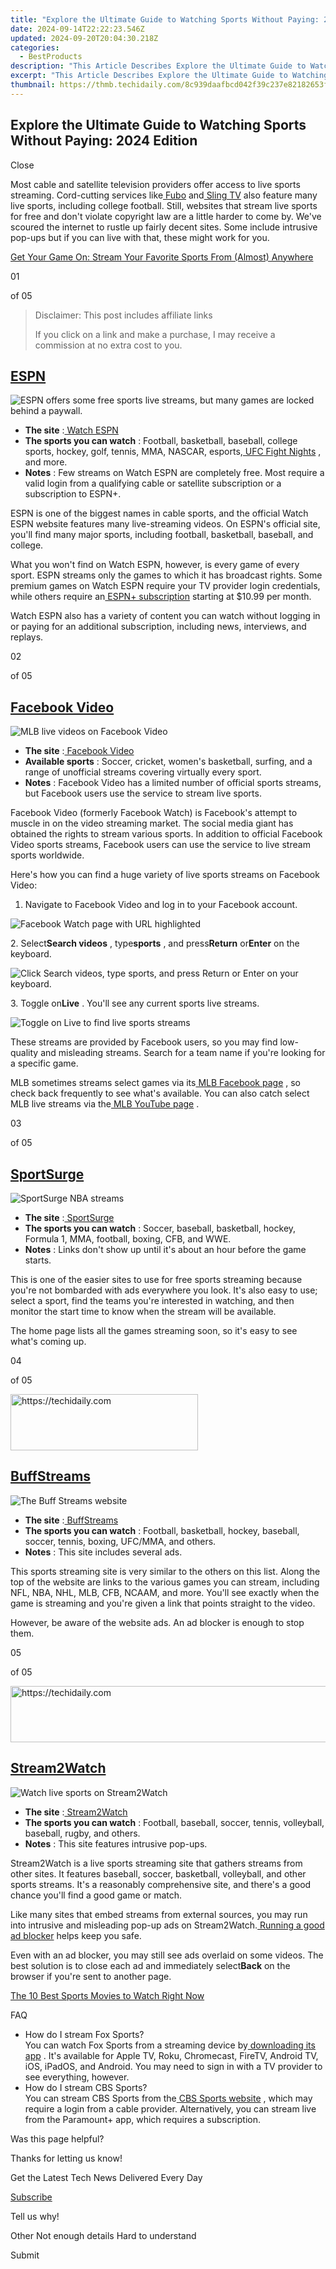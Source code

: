 ```yaml
---
title: "Explore the Ultimate Guide to Watching Sports Without Paying: 2024 Edition"
date: 2024-09-14T22:22:23.546Z
updated: 2024-09-20T20:04:30.218Z
categories:
  - BestProducts
description: "This Article Describes Explore the Ultimate Guide to Watching Sports Without Paying: 2024 Edition"
excerpt: "This Article Describes Explore the Ultimate Guide to Watching Sports Without Paying: 2024 Edition"
thumbnail: https://thmb.techidaily.com/8c939daafbcd042f39c237e82182653fc156f3f064bef6cc6988deae36a1c0c9.jpg
---
```


## Explore the Ultimate Guide to Watching Sports Without Paying: 2024 Edition

Close 

 Most cable and satellite television providers offer access to live sports streaming. Cord-cutting services like[ Fubo](https://www.lifewire.com/fubotv-4159948) and[ Sling TV](https://www.lifewire.com/sling-tv-4154536) also feature many live sports, including college football. Still, websites that stream live sports for free and don't violate copyright law are a little harder to come by. We've scoured the internet to rustle up fairly decent sites. Some include intrusive pop-ups but if you can live with that, these might work for you.

[  Get Your Game On: Stream Your Favorite Sports From (Almost) Anywhere ](https://www.lifewire.com/get-your-game-on-7367877) 

01

of 05

>  Disclaimer: This post includes affiliate links
>
>  If you click on a link and make a purchase, I may receive a commission at no extra cost to you.
>

## [ ESPN](http://www.espn.com/watch)

![ESPN offers some free sports live streams, but many games are locked behind a paywall.](https://www.lifewire.com/thmb/YaVorSkJP8Qua92c3R2bn0GnpG4=/1500x0/filters:no_upscale():max_bytes(150000):strip_icc():format(webp)/WatchESPN-a6139c0795b3467da26090987d336746-02b8e3bd5c544e80b13cee1fa83a8e24.jpg) 

* **The site** :[ Watch ESPN](http://www.espn.com/watch)
* **The sports you can watch** : Football, basketball, baseball, college sports, hockey, golf, tennis, MMA, NASCAR, esports,[ UFC Fight Nights](https://www.lifewire.com/how-to-watch-ufc-live-stream-espn-4587216) , and more.
* **Notes** : Few streams on Watch ESPN are completely free. Most require a valid login from a qualifying cable or satellite subscription or a subscription to ESPN+.

 ESPN is one of the biggest names in cable sports, and the official Watch ESPN website features many live-streaming videos. On ESPN's official site, you'll find many major sports, including football, basketball, baseball, and college.

 What you won't find on Watch ESPN, however, is every game of every sport. ESPN streams only the games to which it has broadcast rights. Some premium games on Watch ESPN require your TV provider login credentials, while others require an[ ESPN+ subscription](https://www.lifewire.com/espn-streaming-4686382) starting at $10.99 per month.

 Watch ESPN also has a variety of content you can watch without logging in or paying for an additional subscription, including news, interviews, and replays.

02

of 05

## [ Facebook Video](https://www.facebook.com/watch/)

![MLB live videos on Facebook Video](https://www.lifewire.com/thmb/GlweBdcLDO8xCh7pwqLlTj7qyqA=/1500x0/filters:no_upscale():max_bytes(150000):strip_icc():format(webp)/mlb-facebook-live-1396e58eb0534f05bacc843de811356e.png) 

* **The site** :[ Facebook Video](https://www.facebook.com/watch/)
* **Available sports** : Soccer, cricket, women's basketball, surfing, and a range of unofficial streams covering virtually every sport.
* **Notes** : Facebook Video has a limited number of official sports streams, but Facebook users use the service to stream live sports.

 Facebook Video (formerly Facebook Watch) is Facebook's attempt to muscle in on the video streaming market. The social media giant has obtained the rights to stream various sports. In addition to official Facebook Video sports streams, Facebook users can use the service to live stream sports worldwide.

 Here's how you can find a huge variety of live sports streams on Facebook Video:

1. Navigate to Facebook Video and log in to your Facebook account.

![Facebook Watch page with URL highlighted](https://www.lifewire.com/thmb/epfDLMhavL8yoEixBtVL0Int-j4=/1500x0/filters:no_upscale():max_bytes(150000):strip_icc():format(webp)/001_best-free-sports-streaming-sites-4169519-5bd0c81b46e0fb005172173b.jpg) 

 2\. Select**Search videos** , type**sports** , and press**Return** or**Enter** on the keyboard.  

![Click Search videos, type sports, and press Return or Enter on your keyboard.](https://www.lifewire.com/thmb/Qe1f_0pGd7eyV0RSS2NFbRWP3Gw=/1500x0/filters:no_upscale():max_bytes(150000):strip_icc():format(webp)/searchsportsannotated-e547847954cb411aaa3970826cd508f1.jpg) 

 3\. Toggle on**Live** . You'll see any current sports live streams.  

![Toggle on Live to find live sports streams](https://www.lifewire.com/thmb/CT6Q5cub1Lj8OtniorpyroLBH_0=/1500x0/filters:no_upscale():max_bytes(150000):strip_icc():format(webp)/ToggleonLiveannotated-fdd985ee32fc4bff9423105ebba49f29.jpg) 

 These streams are provided by Facebook users, so you may find low-quality and misleading streams. Search for a team name if you're looking for a specific game.  

 MLB sometimes streams select games via its[ MLB Facebook page](https://www.facebook.com/mlb/) , so check back frequently to see what's available. You can also catch select MLB live streams via the[ MLB YouTube page](https://www.youtube.com/mlb) .

03

of 05

## [ SportSurge](https://sportsurge.to)

![SportSurge NBA streams](https://www.lifewire.com/thmb/Vl0mzjqZH9gm9CxcHEKvRYnVzko=/1500x0/filters:no_upscale():max_bytes(150000):strip_icc():format(webp)/sportsurge-e25bcdf436a94d1d84f660758bf193fe.png) 

* **The site** :[ SportSurge](https://sportsurge.to)
* **The sports you can watch** : Soccer, baseball, basketball, hockey, Formula 1, MMA, football, boxing, CFB, and WWE.
* **Notes** : Links don't show up until it's about an hour before the game starts.

 This is one of the easier sites to use for free sports streaming because you're not bombarded with ads everywhere you look. It's also easy to use; select a sport, find the teams you're interested in watching, and then monitor the start time to know when the stream will be available.

 The home page lists all the games streaming soon, so it's easy to see what's coming up.

04

of 05

<!-- affiliate ads begin -->
<a href="https://sentrypc.7eer.net/c/5597632/398449/3022" target="_top" id="398449">
  <img src="//a.impactradius-go.com/display-ad/3022-398449" border="0" alt="https://techidaily.com" width="300" height="90"/>
</a>
<img height="0" width="0" src="https://sentrypc.7eer.net/i/5597632/398449/3022" style="position:absolute;visibility:hidden;" border="0" />
<!-- affiliate ads end -->

## [ BuffStreams](https://buffstreams.is/)

![The Buff Streams website](https://www.lifewire.com/thmb/ds_RhKSM2OizJuzsl-J8TLipSm0=/1500x0/filters:no_upscale():max_bytes(150000):strip_icc():format(webp)/buff-streams-sports-2250c9df965546d987fc4b6bc36dc09f.png) 

* **The site** :[ BuffStreams](https://buffstreams.is/)
* **The sports you can watch** : Football, basketball, hockey, baseball, soccer, tennis, boxing, UFC/MMA, and others.
* **Notes** : This site includes several ads.

 This sports streaming site is very similar to the others on this list. Along the top of the website are links to the various games you can stream, including NFL, NBA, NHL, MLB, CFB, NCAAM, and more. You'll see exactly when the game is streaming and you're given a link that points straight to the video.

 However, be aware of the website ads. An ad blocker is enough to stop them.

05

of 05

<!-- affiliate ads begin -->
<a href="https://appsumo.8odi.net/c/5597632/2111982/7443" target="_top" id="2111982">
  <img src="//a.impactradius-go.com/display-ad/7443-2111982" border="0" alt="https://techidaily.com" width="728" height="90"/>
</a>
<img height="0" width="0" src="https://appsumo.8odi.net/i/5597632/2111982/7443" style="position:absolute;visibility:hidden;" border="0" />
<!-- affiliate ads end -->

## [ Stream2Watch](https://vpn.stream2watch.com/)

![Watch live sports on Stream2Watch](https://www.lifewire.com/thmb/-nYDomOz7zmSv0y5dgP_txSDG0k=/1500x0/filters:no_upscale():max_bytes(150000):strip_icc():format(webp)/stream2watch-5b1974cb04d1cf003c6e546b-e7c091e379944ba79974fcdb39cb0059.JPG) 

* **The site** :[ Stream2Watch](https://vpn.stream2watch.com/)
* **The sports you can watch** : Football, baseball, soccer, tennis, volleyball, baseball, rugby, and others.
* **Notes** : This site features intrusive pop-ups.

 Stream2Watch is a live sports streaming site that gathers streams from other sites. It features baseball, soccer, basketball, volleyball, and other sports streams. It's a reasonably comprehensive site, and there's a good chance you'll find a good game or match.

 Like many sites that embed streams from external sources, you may run into intrusive and misleading pop-up ads on Stream2Watch.[ Running a good ad blocker](https://www.lifewire.com/stop-pop-ups-2487505) helps keep you safe.

 Even with an ad blocker, you may still see ads overlaid on some videos. The best solution is to close each ad and immediately select**Back** on the browser if you're sent to another page.

[  The 10 Best Sports Movies to Watch Right Now ](https://www.lifewire.com/best-sports-movies-5093042) 

 FAQ

* How do I stream Fox Sports?  
 You can watch Fox Sports from a streaming device by[ downloading its app](https://www.foxsports.com/mobile) . It's available for Apple TV, Roku, Chromecast, FireTV, Android TV, iOS, iPadOS, and Android. You may need to sign in with a TV provider to see everything, however.
* How do I stream CBS Sports?  
 You can stream CBS Sports from the[ CBS Sports website](https://www.cbssports.com/) , which may require a login from a cable provider. Alternatively, you can stream live from the Paramount+ app, which requires a subscription.

Was this page helpful?

Thanks for letting us know!

 Get the Latest Tech News Delivered Every Day

[ Subscribe ](https://www.lifewire.com/#) 

Tell us why!

 Other  Not enough details  Hard to understand 

 Submit 

<ins class="adsbygoogle"
     style="display:block"
     data-ad-format="autorelaxed"
     data-ad-client="ca-pub-7571918770474297"
     data-ad-slot="1223367746"></ins>

<ins class="adsbygoogle"
     style="display:block"
     data-ad-client="ca-pub-7571918770474297"
     data-ad-slot="8358498916"
     data-ad-format="auto"
     data-full-width-responsive="true"></ins>



